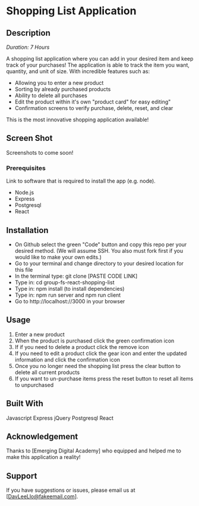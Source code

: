 # Shopping List Application

## Description

_Duration: 7 Hours_

A shopping list application where you can add in your desired item and keep track of your purchases! The application is able to track the item you want, quantity, and unit of size. With incredible features such as:

- Allowing you to enter a new product
- Sorting by already purchased products
- Ability to delete all purchases
- Edit the product within it's own "product card" for easy editing"
- Confirmation screens to verify purchase, delete, reset, and clear

This is the most innovative shopping application available!

## Screen Shot

Screenshots to come soon!

### Prerequisites

Link to software that is required to install the app (e.g. node).

- Node.js
- Express
- Postgresql
- React

## Installation

- On Github select the green "Code" button and copy this repo per your desired method. (We will assume SSH. You also must fork first if you would like to make your own edits.)
- Go to your terminal and change directory to your desired location for this file
- In the terminal type: git clone [PASTE CODE LINK]
- Type in: cd group-fs-react-shopping-list
- Type in: npm install (to install dependencies)
- Type in: npm run server and npm run client
- Go to http://localhost://3000 in your browser

## Usage

1. Enter a new product
2. When the product is purchased click the green confirmation icon
3. If if you need to delete a product click the remove icon
4. If you need to edit a product click the gear icon and enter the updated information and click the confirmation icon
5. Once you no longer need the shopping list press the clear button to delete all current products
6. If you want to un-purchase items press the reset button to reset all items to unpurchased

## Built With

Javascript
Express
jQuery
Postgresql
React

## Acknowledgement

Thanks to [Emerging Digital Academy] who equipped and helped me to make this application a reality!

## Support

If you have suggestions or issues, please email us at [DavLeeLlo@fakeemail.com].
